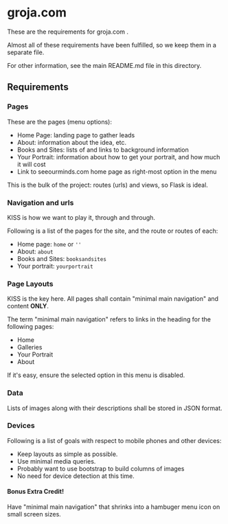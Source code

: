 # groja.com

These are the requirements for groja.com .

Almost all of these requirements have been fulfilled, so we keep them in a separate file.

For other information, see the main README.md file in this directory.

## Requirements

### Pages

These are the pages (menu options):

* Home Page: landing page to gather leads
* About: information about the idea, etc.
* Books and Sites: lists of and links to background information
* Your Portrait: information about how to get your portrait, and how much it will cost
* Link to seeourminds.com home page as right-most option in the menu

This is the bulk of the project: routes (urls) and views, so Flask is ideal.

### Navigation and urls

KISS is how we want to play it, through and through.

Following is a list of the pages for the site, and the route or routes of each:

* Home page: `home` or `''`
* About: `about`
* Books and Sites: `booksandsites`
* Your portrait: `yourportrait`

### Page Layouts

KISS is the key here.  All pages shall contain "minimal main navigation" and content **ONLY**.

The term "minimal main navigation" refers to links in the heading for the following pages:

* Home
* Galleries
* Your Portrait
* About

If it's easy, ensure the selected option in this menu is disabled.

### Data

Lists of images along with their descriptions shall be stored in JSON format.

### Devices

Following is a list of goals with respect to mobile phones and other devices:

* Keep layouts as simple as possible.
* Use minimal media queries.
* Probably want to use bootstrap to build columns of images
* No need for device detection at this time.

#### Bonus Extra Credit!

Have "minimal main navigation" that shrinks into a hambuger menu icon on small screen sizes.


